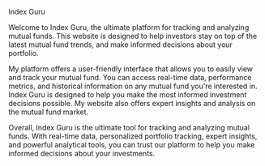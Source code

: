 Index Guru 

Welcome to Index Guru, the ultimate platform for tracking and analyzing mutual funds. This website is designed to help investors stay on top of the latest mutual fund trends, and make informed decisions about your portfolio.

My platform offers a user-friendly interface that allows you to easily view and track your mutual fund. You can access real-time data, performance metrics, and historical information on any mutual fund you're interested in. Index Guru is designed to help you make the most informed investment decisions possible. My website also offers expert insights and analysis on the mutual fund market.


Overall, Index Guru is the ultimate tool for tracking and analyzing mutual funds. With real-time data, personalized portfolio tracking, expert insights, and powerful analytical tools, you can trust our platform to help you make informed decisions about your investments.
